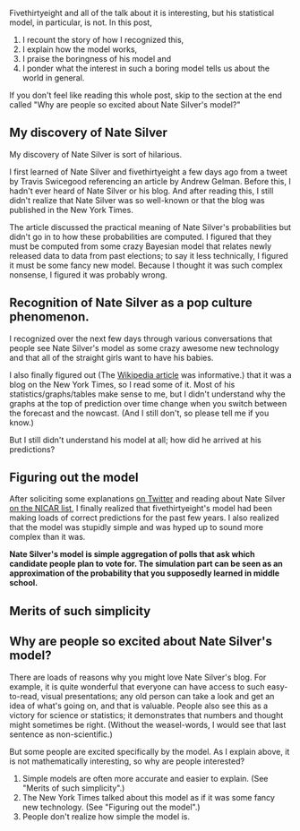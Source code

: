 Fivethirtyeight and all of the talk about it is interesting, but his statistical
model, in particular, is not. In this post,

1. I recount the story of how I recognized this,
2. I explain how the model works,
3. I praise the boringness of his model and
4. I ponder what the interest in such a boring model tells us about the world in general.

If you don't feel like reading this whole post, skip to the section at the end
called "Why are people so excited about Nate Silver's model?"

## My discovery of Nate Silver
My discovery of Nate Silver is sort of hilarious.

I first learned of Nate Silver and fivethirtyeight a few days ago from a tweet by
Travis Swicegood referencing an article by Andrew Gelman. Before this, I hadn't
ever heard of Nate Silver or his blog. And after reading this, I still didn't
realize that Nate Silver was so well-known or that the blog was published in the
New York Times.

The article discussed the practical meaning of Nate Silver's probabilities but didn't
go in to how these probabilities are computed. I figured that they must be computed
from some crazy Bayesian model that relates newly released data to data from past
elections; to say it less technically, I figured it must be some fancy new model.
Because I thought it was such complex nonsense, I figured it was probably wrong.

## Recognition of Nate Silver as a pop culture phenomenon.
I recognized over the next few days through various conversations that people see
Nate Silver's model as some crazy awesome new technology and that all of the straight
girls want to have his babies.

I also finally figured out (The [Wikipedia article]()
was informative.) that it was a blog on the New York Times, so I read some
of it. Most of his statistics/graphs/tables make sense to me, but I didn't understand
why the graphs at the top of prediction over time change when you switch between the 
forecast and the nowcast. (And I still don't, so please tell me if you know.)

But I still didn't understand his model at all; how did he arrived at his predictions?

## Figuring out the model

After soliciting some explanations [on Twitter]()
and reading about Nate Silver [on the NICAR list](),
I finally realized that fivethirtyeight's model had been making loads of correct
predictions for the past few years. I also realized that the model was stupidly simple
and was hyped up to sound more complex than it was.

**Nate Silver's model is simple aggregation of polls that ask which candidate people
plan to vote for. The simulation part can be seen as an approximation of the
probability that you supposedly learned in middle school.**

## Merits of such simplicity


## Why are people so excited about Nate Silver's model?

There are loads of reasons why you might love Nate Silver's blog. For example, it is
quite wonderful that everyone can have access to such easy-to-read, visual
presentations; any old person can take a look and get an idea of what's going on,
and that is valuable. People also see this as a victory for science or statistics;
it demonstrates that numbers and thought might sometimes be right. (Without the
weasel-words, I would see that last sentence as non-scientific.)

But some people are excited specifically by the model. As I explain above, it is not
mathematically interesting, so why are people interested?

1. Simple models are often more accurate and easier to explain.
    (See "Merits of such simplicity".)
2. The New York Times talked about this model as if it was some fancy new technology.
    (See "Figuring out the model".)
3. People don't realize how simple the model is.


